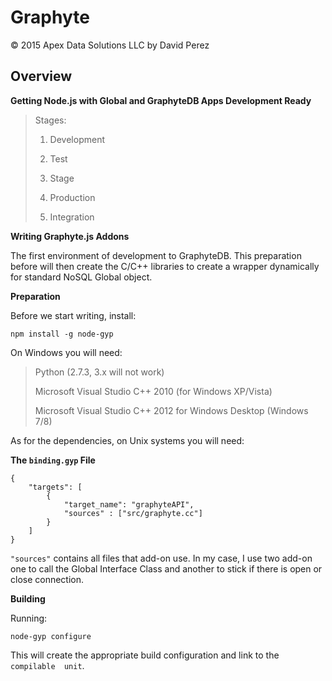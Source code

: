 # Graphyte 

&copy; 2015 Apex Data Solutions LLC
by David Perez

## Overview

**Getting Node.js with Global and GraphyteDB Apps Development Ready**

> Stages:
> 
> 1. Development
> 
> 2. Test
> 
> 3. Stage
> 
> 4. Production
> 
> 5. Integration

**Writing Graphyte.js Addons** 

The first environment of development to GraphyteDB. This preparation before will then create the C/C++ libraries to create a wrapper dynamically for standard NoSQL Global object.

**Preparation**
 

Before we start writing, install:

    npm install -g node-gyp

On Windows you will need:

> Python (2.7.3, 3.x will not work)
> 
> Microsoft Visual Studio C++ 2010 (for Windows XP/Vista)
> 
> Microsoft Visual Studio C++ 2012 for Windows Desktop (Windows 7/8)

As for the dependencies, on Unix systems you will need:

**The `binding.gyp` File**

    {
	    "targets": [
			{
				"target_name": "graphyteAPI",
				"sources" : ["src/graphyte.cc"]
			}
		]
    }

`"sources"` contains all files that add-on use. In my case, I use two add-on one to call the Global Interface Class and another to stick if there is open or close connection.

**Building**

Running:

    node-gyp configure

This will create the appropriate build configuration and link to the `compilable  unit`.
